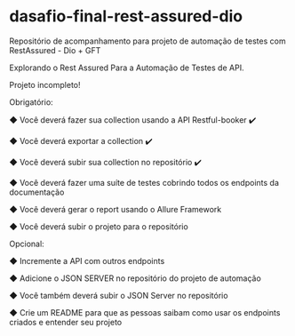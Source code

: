 # dasafio-final-rest-assured-dio
Repositório de acompanhamento para projeto de automação de testes com RestAssured - Dio + GFT

Explorando o Rest Assured Para a Automação de Testes de API.


Projeto incompleto!

Obrigatório:

◆ Você deverá fazer sua collection usando a API Restful-booker ✔️ 

◆ Você deverá exportar a collection ✔️ 

◆ Você deverá subir sua collection no repositório ✔️ 

◆ Você deverá fazer uma suíte de testes cobrindo todos os endpoints da documentação 

◆ Você deverá gerar o report usando o Allure Framework

◆ Você deverá subir o projeto para o repositório

Opcional: 

◆ Incremente a API com outros endpoints

◆ Adicione o JSON SERVER no repositório do projeto de automação

◆ Você também deverá subir o JSON Server no repositório

◆ Crie um README para que as pessoas saibam como usar os endpoints criados e entender seu projeto
